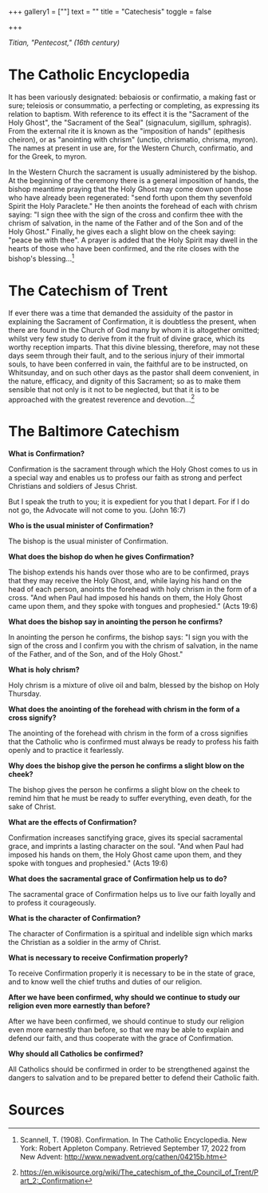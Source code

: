 +++
gallery1 = [""]
text = ""
title = "Catechesis"
toggle = false

+++

_Titian, "Pentecost," (16th century)_

# The Catholic Encyclopedia

It has been variously designated: bebaiosis or confirmatio, a making fast or sure; teleiosis or consummatio, a perfecting or completing, as expressing its relation to baptism. With reference to its effect it is the "Sacrament of the Holy Ghost", the "Sacrament of the Seal" (signaculum, sigillum, sphragis). From the external rite it is known as the "imposition of hands" (epithesis cheiron), or as "anointing with chrism" (unctio, chrismatio, chrisma, myron). The names at present in use are, for the Western Church, confirmatio, and for the Greek, to myron.

In the Western Church the sacrament is usually administered by the bishop. At the beginning of the ceremony there is a general imposition of hands, the bishop meantime praying that the Holy Ghost may come down upon those who have already been regenerated: "send forth upon them thy sevenfold Spirit the Holy Paraclete." He then anoints the forehead of each with chrism saying: "I sign thee with the sign of the cross and confirm thee with the chrism of salvation, in the name of the Father and of the Son and of the Holy Ghost." Finally, he gives each a slight blow on the cheek saying: "peace be with thee". A prayer is added that the Holy Spirit may dwell in the hearts of those who have been confirmed, and the rite closes with the bishop's blessing...[^1]

# The Catechism of Trent 

If ever there was a time that demanded the assiduity of the pastor in explaining the Sacrament of Confirmation, it is doubtless the present, when there are found in the Church of God many by whom it is altogether omitted; whilst very few study to derive from it the fruit of divine grace, which its worthy reception imparts. That this divine blessing, therefore, may not these days seem through their fault, and to the serious injury of their immortal souls, to have been conferred in vain, the faithful are to be instructed, on Whitsunday, and on such other days as the pastor shall deem convenient, in the nature, efficacy, and dignity of this Sacrament; so as to make them sensible that not only is it not to be neglected, but that it is to be approached with the greatest reverence and devotion...[^2]

# The Baltimore Catechism

**What is Confirmation?**

Confirmation is the sacrament through which the Holy Ghost comes to us in a special way and enables us to profess our faith as strong and perfect Christians and soldiers of Jesus Christ.

But I speak the truth to you; it is expedient for you that I depart. For if I do not go, the Advocate will not come to you. (John 16:7)

**Who is the usual minister of Confirmation?**

The bishop is the usual minister of Confirmation.

**What does the bishop do when he gives Confirmation?**

The bishop extends his hands over those who are to be confirmed, prays that they may receive the Holy Ghost, and, while laying his hand on the head of each person, anoints the forehead with holy chrism in the form of a cross. "And when Paul had imposed his hands on them, the Holy Ghost came upon them, and they spoke with tongues and prophesied." (Acts 19:6)

**What does the bishop say in anointing the person he confirms?**

In anointing the person he confirms, the bishop says: "I sign you with the sign of the cross and I confirm you with the chrism of salvation, in the name of the Father, and of the Son, and of the Holy Ghost."

**What is holy chrism?**

Holy chrism is a mixture of olive oil and balm, blessed by the bishop on Holy Thursday.

**What does the anointing of the forehead with chrism in the form of a cross signify?**

The anointing of the forehead with chrism in the form of a cross signifies that the Catholic who is confirmed must always be ready to profess his faith openly and to practice it fearlessly.

**Why does the bishop give the person he confirms a slight blow on the cheek?**

The bishop gives the person he confirms a slight blow on the cheek to remind him that he must be ready to suffer everything, even death, for the sake of Christ.

**What are the effects of Confirmation?**

Confirmation increases sanctifying grace, gives its special sacramental grace, and imprints a lasting character on the soul. "And when Paul had imposed his hands on them, the Holy Ghost came upon them, and they spoke with tongues and prophesied." (Acts 19:6)

**What does the sacramental grace of Confirmation help us to do?**

The sacramental grace of Confirmation helps us to live our faith loyally and to profess it courageously.

**What is the character of Confirmation?**

The character of Confirmation is a spiritual and indelible sign which marks the Christian as a soldier in the army of Christ.

**What is necessary to receive Confirmation properly?**

To receive Confirmation properly it is necessary to be in the state of grace, and to know well the chief truths and duties of our religion.

**After we have been confirmed, why should we continue to study our religion even more earnestly than before?**

After we have been confirmed, we should continue to study our religion even more earnestly than before, so that we may be able to explain and defend our faith, and thus cooperate with the grace of Confirmation.

**Why should all Catholics be confirmed?**

All Catholics should be confirmed in order to be strengthened against the dangers to salvation and to be prepared better to defend their Catholic faith.

# Sources

[^1]: Scannell, T. (1908). Confirmation. In The Catholic Encyclopedia. New York: Robert Appleton Company. Retrieved September 17, 2022 from New Advent: http://www.newadvent.org/cathen/04215b.htm

[^2]: https://en.wikisource.org/wiki/The_catechism_of_the_Council_of_Trent/Part_2:_Confirmation
